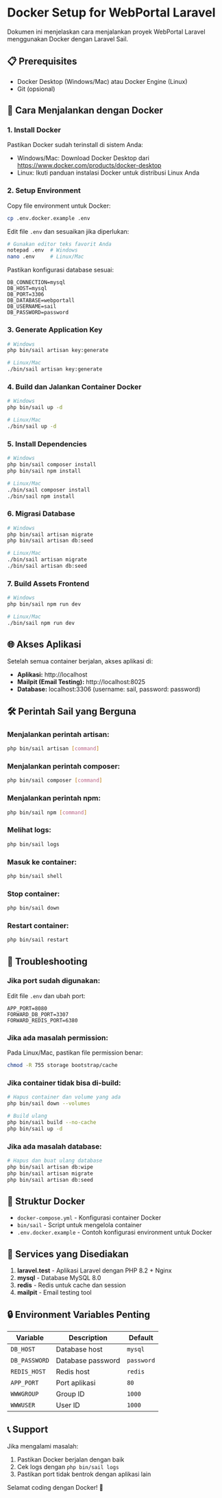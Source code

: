 # Docker Setup for WebPortal Laravel

Dokumen ini menjelaskan cara menjalankan proyek WebPortal Laravel menggunakan Docker dengan Laravel Sail.

## 📋 Prerequisites

- Docker Desktop (Windows/Mac) atau Docker Engine (Linux)
- Git (opsional)

## 🚀 Cara Menjalankan dengan Docker

### 1. Install Docker
Pastikan Docker sudah terinstall di sistem Anda:
- Windows/Mac: Download Docker Desktop dari https://www.docker.com/products/docker-desktop
- Linux: Ikuti panduan instalasi Docker untuk distribusi Linux Anda

### 2. Setup Environment
Copy file environment untuk Docker:
```bash
cp .env.docker.example .env
```

Edit file `.env` dan sesuaikan jika diperlukan:
```bash
# Gunakan editor teks favorit Anda
notepad .env  # Windows
nano .env     # Linux/Mac
```

Pastikan konfigurasi database sesuai:
```env
DB_CONNECTION=mysql
DB_HOST=mysql
DB_PORT=3306
DB_DATABASE=webportall
DB_USERNAME=sail
DB_PASSWORD=password
```

### 3. Generate Application Key
```bash
# Windows
php bin/sail artisan key:generate

# Linux/Mac
./bin/sail artisan key:generate
```

### 4. Build dan Jalankan Container Docker
```bash
# Windows
php bin/sail up -d

# Linux/Mac
./bin/sail up -d
```

### 5. Install Dependencies
```bash
# Windows
php bin/sail composer install
php bin/sail npm install

# Linux/Mac
./bin/sail composer install
./bin/sail npm install
```

### 6. Migrasi Database
```bash
# Windows
php bin/sail artisan migrate
php bin/sail artisan db:seed

# Linux/Mac
./bin/sail artisan migrate
./bin/sail artisan db:seed
```

### 7. Build Assets Frontend
```bash
# Windows
php bin/sail npm run dev

# Linux/Mac
./bin/sail npm run dev
```

## 🌐 Akses Aplikasi

Setelah semua container berjalan, akses aplikasi di:
- **Aplikasi:** http://localhost
- **Mailpit (Email Testing):** http://localhost:8025
- **Database:** localhost:3306 (username: sail, password: password)

## 🛠 Perintah Sail yang Berguna

### Menjalankan perintah artisan:
```bash
php bin/sail artisan [command]
```

### Menjalankan perintah composer:
```bash
php bin/sail composer [command]
```

### Menjalankan perintah npm:
```bash
php bin/sail npm [command]
```

### Melihat logs:
```bash
php bin/sail logs
```

### Masuk ke container:
```bash
php bin/sail shell
```

### Stop container:
```bash
php bin/sail down
```

### Restart container:
```bash
php bin/sail restart
```

## 🔧 Troubleshooting

### Jika port sudah digunakan:
Edit file `.env` dan ubah port:
```env
APP_PORT=8080
FORWARD_DB_PORT=3307
FORWARD_REDIS_PORT=6380
```

### Jika ada masalah permission:
Pada Linux/Mac, pastikan file permission benar:
```bash
chmod -R 755 storage bootstrap/cache
```

### Jika container tidak bisa di-build:
```bash
# Hapus container dan volume yang ada
php bin/sail down --volumes

# Build ulang
php bin/sail build --no-cache
php bin/sail up -d
```

### Jika ada masalah database:
```bash
# Hapus dan buat ulang database
php bin/sail artisan db:wipe
php bin/sail artisan migrate
php bin/sail artisan db:seed
```

## 📁 Struktur Docker

- `docker-compose.yml` - Konfigurasi container Docker
- `bin/sail` - Script untuk mengelola container
- `.env.docker.example` - Contoh konfigurasi environment untuk Docker

## 🐳 Services yang Disediakan

1. **laravel.test** - Aplikasi Laravel dengan PHP 8.2 + Nginx
2. **mysql** - Database MySQL 8.0
3. **redis** - Redis untuk cache dan session
4. **mailpit** - Email testing tool

## 🔒 Environment Variables Penting

| Variable | Description | Default |
|----------|-------------|---------|
| `DB_HOST` | Database host | `mysql` |
| `DB_PASSWORD` | Database password | `password` |
| `REDIS_HOST` | Redis host | `redis` |
| `APP_PORT` | Port aplikasi | `80` |
| `WWWGROUP` | Group ID | `1000` |
| `WWWUSER` | User ID | `1000` |

## 📞 Support

Jika mengalami masalah:
1. Pastikan Docker berjalan dengan baik
2. Cek logs dengan `php bin/sail logs`
3. Pastikan port tidak bentrok dengan aplikasi lain

Selamat coding dengan Docker! 🐳
